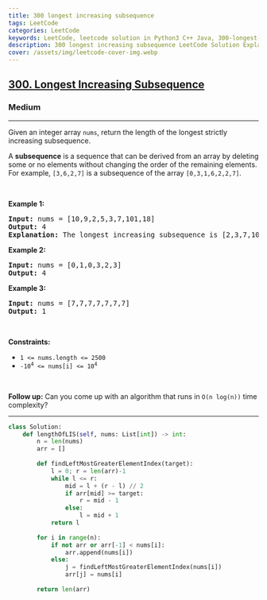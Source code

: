 ```yaml
---
title: 300 longest increasing subsequence
tags: LeetCode
categories: LeetCode
keywords: LeetCode, leetcode solution in Python3 C++ Java, 300-longest-increasing-subsequence solution
description: 300 longest increasing subsequence LeetCode Solution Explained
cover: /assets/img/leetcode-cover-img.webp
---
```





<h2><a href="https://leetcode.com/problems/longest-increasing-subsequence/">300. Longest Increasing Subsequence</a></h2><h3>Medium</h3><hr><div><p>Given an integer array <code>nums</code>, return the length of the longest strictly increasing subsequence.</p>

<p>A <strong>subsequence</strong> is a sequence that can be derived from an array by deleting some or no elements without changing the order of the remaining elements. For example, <code>[3,6,2,7]</code> is a subsequence of the array <code>[0,3,1,6,2,2,7]</code>.</p>

<p>&nbsp;</p>
<p><strong>Example 1:</strong></p>

<pre><strong>Input:</strong> nums = [10,9,2,5,3,7,101,18]
<strong>Output:</strong> 4
<strong>Explanation:</strong> The longest increasing subsequence is [2,3,7,101], therefore the length is 4.
</pre>

<p><strong>Example 2:</strong></p>

<pre><strong>Input:</strong> nums = [0,1,0,3,2,3]
<strong>Output:</strong> 4
</pre>

<p><strong>Example 3:</strong></p>

<pre><strong>Input:</strong> nums = [7,7,7,7,7,7,7]
<strong>Output:</strong> 1
</pre>

<p>&nbsp;</p>
<p><strong>Constraints:</strong></p>

<ul>
	<li><code>1 &lt;= nums.length &lt;= 2500</code></li>
	<li><code>-10<sup>4</sup> &lt;= nums[i] &lt;= 10<sup>4</sup></code></li>
</ul>

<p>&nbsp;</p>
<p><b>Follow up:</b>&nbsp;Can you come up with an algorithm that runs in&nbsp;<code>O(n log(n))</code> time complexity?</p>
</div>

---




```python
class Solution:
    def lengthOfLIS(self, nums: List[int]) -> int:
        n = len(nums)
        arr = []
        
        def findLeftMostGreaterElementIndex(target):
            l = 0; r = len(arr)-1
            while l <= r:
                mid = l + (r - l) // 2
                if arr[mid] >= target:
                    r = mid - 1
                else:
                    l = mid + 1
            return l
        
        for i in range(n):
            if not arr or arr[-1] < nums[i]:
                arr.append(nums[i])
            else:
                j = findLeftMostGreaterElementIndex(nums[i])
                arr[j] = nums[i]
        
        return len(arr)
```
